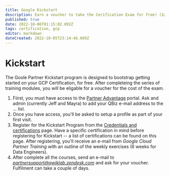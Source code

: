 ```yaml
---
title: Google Kickstart
description: Earn a voucher to take the Cerification Exam for free! ($200 value)
published: true
date: 2022-10-06T01:15:02.892Z
tags: certification, gcp
editor: markdown
dateCreated: 2022-10-05T23:14:46.669Z
---
```


# Kickstart
The Goole Partner Kickstart program is designed to bootstrap getting started on your GCP Certification, for free.  After completeing the series of training modules, you will be eligable for a voucher for the cost of the exam.  

1. Fiirst, you must have access to the [Partner Advantage](https://www.partneradvantage.goog/GCPPRM/s/) portal.  Ask and admin (currently Jeff and Mayra) to add your QBiz e-mail address to the ... list.
2. Once you have access, you'll be asked to setup a profile as part of your first visit.
3. Register for the Kickstart Program from the [Credentials and certifications](https://www.partneradvantage.goog/GCPPRM/s/trainingcredentials) page.  Have a specific certification in mind before registering for Kickstart -- a list of certifications can be found on this page.  After registering, you'll receive an e-mail from _Google Cloud Partner Training_ with an outline of the weekly exercises (6 weeks for Data Engineers).
4. After complete all the courses, send an e-mail to *partnersupport@qwiklab.zendesk.com* and ask for your voucher.  Fulfilment can take a couple of days.
